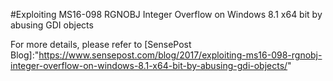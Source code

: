 #Exploiting MS16-098 RGNOBJ Integer Overflow on Windows 8.1 x64 bit by abusing GDI objects

For more details, please refer to [SensePost Blog]:"https://www.sensepost.com/blog/2017/exploiting-ms16-098-rgnobj-integer-overflow-on-windows-8.1-x64-bit-by-abusing-gdi-objects/"
